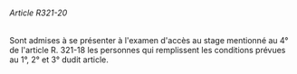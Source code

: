 ###### Article R321-20

Sont admises à se présenter à l'examen d'accès au stage mentionné au 4° de l'article R. 321-18 les personnes qui remplissent les conditions prévues au 1°, 2° et 3° dudit article.

